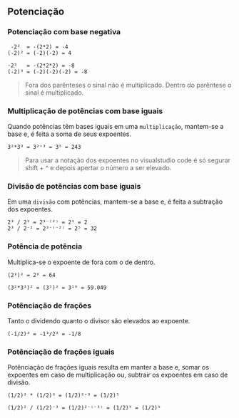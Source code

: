 ## Potenciação
  
### Potenciação com base negativa
  
```
 -2²  = -(2*2) = -4
(-2)² = (-2)(-2) = 4

-2³   = -(2*2*2) = -8
(-2)³ = (-2)(-2)(-2) = -8
```
  
> Fora dos parênteses o sinal não é multiplicado.
> Dentro do parêntese o sinal é multiplicado.

### Multiplicação de potências com base iguais
  
Quando potências têm bases iguais em uma `multiplicação`, mantem-se a base e, é feita a soma de seus expoentes.
  
```
3²*3³ = 3²⁺³ = 3⁵ = 243
```
 
> Para usar a notação dos expoentes no visualstudio code é só segurar shift + ^ e depois apertar o número a ser elevado.
  
### Divisão de potências com base iguais
  
Em uma `divisão` com potências, mantem-se a base e, é feita a subtração dos expoentes.
  
```
2³ / 2² = 2³⁻⁽²⁾ = 2¹ = 2
2³ / 2⁻² = 2³⁻⁽⁻²⁾ = 2⁵ = 32
```
  
### Potência de potência
  
Multiplica-se o expoente de fora com o de dentro.
  
```
(2³)² = 2⁶ = 64

(3²*3³)² = (3⁵)² = 3¹⁰ = 59.049
```
  
### Potênciação de frações
  
Tanto o dividendo quanto o divisor são elevados ao expoente.
  
```
(-1/2)³ = -1³/2³ = -1/8
```
  
### Potênciação de frações iguais
  
Potênciação de frações iguais resulta em manter a base e, somar os expoentes em caso de multiplicação ou, subtrair os expoentes em caso de divisão.
  
```
(1/2)² * (1/2)³ = (1/2)²⁺³ = (1/2)⁵

(1/2)² / (1/2)⁻³ = (1/2)²⁻⁽⁻³⁾ = (1/2)⁵ = (1/2)⁵
```